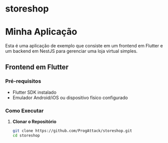 # storeshop
# Minha Aplicação

Esta é uma aplicação de exemplo que consiste em um frontend em Flutter e um backend em NestJS para gerenciar uma loja virtual simples.

## Frontend em Flutter

### Pré-requisitos

- Flutter SDK instalado
- Emulador Android/iOS ou dispositivo físico configurado

### Como Executar

1. **Clonar o Repositório**

   ```bash
   git clone https://github.com/ProgAttack/storeshop.git
   cd storeshop

